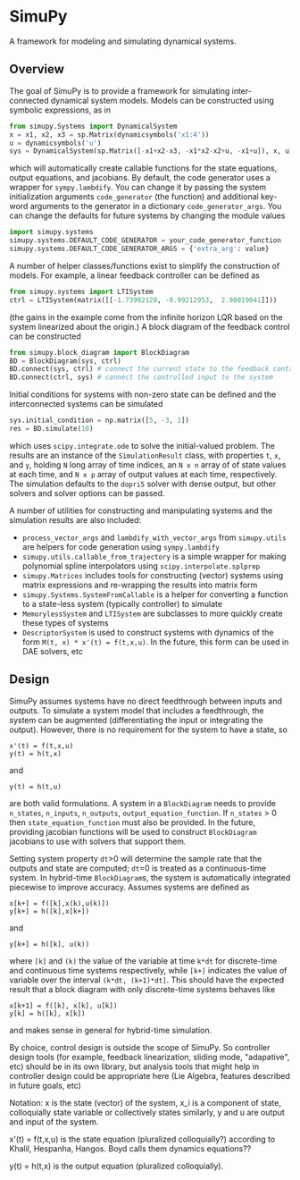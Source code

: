 # SimuPy

A framework for modeling and simulating dynamical systems.

## Overview

The goal of SimuPy is to provide a framework for simulating inter-connected dynamical system models. Models can be constructed using symbolic expressions, as in

```python
from simupy.Systems import DynamicalSystem
x = x1, x2, x3 = sp.Matrix(dynamicsymbols('x1:4'))
u = dynamicsymbols('u')
sys = DynamicalSystem(sp.Matrix([-x1+x2-x3, -x1*x2-x2+u, -x1+u]), x, u)
```

which will automatically create callable functions for the state equations, output equations, and jacobians. By default, the code generator uses a wrapper for ``sympy.lambdify``. You can change it by passing the system initialization arguments ``code_generator`` (the function) and additional key-word arguments to the generator in a dictionary ``code_generator_args``. You can change the defaults for future systems by changing the module values

```python
import simupy.systems
simupy.systems.DEFAULT_CODE_GENERATOR = your_code_generator_function
simupy.systems.DEFAULT_CODE_GENERATOR_ARGS = {'extra_arg': value}
```

A number of helper classes/functions exist to simplify the construction of models. For example, a linear feedback controller can be defined as

```python
from simupy.systems import LTISystem
ctrl = LTISystem(matrix([[-1.73992128, -0.99212953,  2.98819041]]))
```

(the gains in the example come from the infinite horizon LQR based on the system linearized about the origin.) A block diagram of the feedback control can be constructed

```python
from simupy.block_diagram import BlockDiagram
BD = BlockDiagram(sys, ctrl)
BD.connect(sys, ctrl) # connect the current state to the feedback controller
BD.connect(ctrl, sys) # connect the controlled input to the system
```

Initial conditions for systems with non-zero state can be defined and the interconnected systems can be simulated

```python
sys.initial_condition = np.matrix([5, -3, 1])
res = BD.simulate(10)
```

which uses ``scipy.integrate.ode`` to solve the initial-valued problem. The results are an instance of the ``SimulationResult`` class, with properties ``t``, ``x``, and ``y``, holding ``N`` long array of time indices, an ``N x n`` array of of state values at each time, and ``N x p`` array of output values at each time, respectively. The simulation defaults to the ``dopri5`` solver with dense output, but other solvers and solver options can be passed. 

A number of utilities for constructing and manipulating systems and the simulation results are also included:

- ``process_vector_args`` and ``lambdify_with_vector_args`` from ``simupy.utils`` are helpers for code generation using ``sympy.lambdify``
- ``simupy.utils.callable_from_trajectory`` is a simple wrapper for making polynomial spline interpolators using ``scipy.interpolate.splprep``
- ``simupy.Matrices`` includes tools for constructing (vector) systems using matrix expressions and re-wrapping the results into matrix form
- ``simupy.Systems.SystemFromCallable`` is a helper for converting a function to a state-less system (typically controller) to simulate
- ``MemorylessSystem`` and ``LTISystem`` are subclasses to more quickly create these types of systems
- ``DescriptorSystem`` is used to construct systems with dynamics of the form ``M(t, x) * x'(t) = f(t,x,u)``. In the future, this form can be used in DAE solvers, etc



## Design

SimuPy assumes systems have no direct feedthrough between inputs and outputs. To simulate a system model that includes a feedthrough, the system can be augmented (differentiating the input or integrating the output). However, there is no requirement for the system to have a state, so 

```
x'(t) = f(t,x,u)
y(t) = h(t,x)
```

and 

```
y(t) = h(t,u)
```

are both valid formulations. A system in a ``BlockDiagram`` needs to provide ``n_states``, ``n_inputs``, ``n_outputs``, ``output_equation_function``. If ``n_states`` > 0 then ``state_equation_function`` must also be provided. In the future, providing jacobian functions will be used to construct ``BlockDiagram`` jacobians to use with solvers that support them.

Setting system property ``dt``>0 will determine the sample rate that the outputs and state are computed; ``dt``=0 is treated as a continuous-time system. In hybrid-time ``BlockDiagram``s, the system is automatically integrated piecewise to improve accuracy. Assumes systems are defined as

```
x[k+] = f([k],x(k),u(k)])
y[k+] = h([k],x[k+])
```

and

```
y[k+] = h([k], u(k))
```

where ``[k]`` and ``(k)`` the value of the variable at time ``k*dt`` for discrete-time and continuous time systems respectively, while ``[k+]`` indicates the value of variable over the interval ``(k*dt, (k+1)*dt]``. This should have the expected result that a block diagram with only discrete-time systems behaves like 

```
x[k+1] = f([k], x[k], u[k])
y[k] = h([k], x[k])
```

and makes sense in general for hybrid-time simulation.

By choice, control design is outside the scope of SimuPy. So controller design tools (for example, feedback linearization, sliding mode, "adapative", etc) should be in its own library, but analysis tools that might help in controller design could be appropriate here (Lie Algebra, features described in future goals, etc)

Notation:
x is the state (vector) of the system, x_i is a component of state, colloquially state variable or collectively states
similarly, y and u are output and input of the system.

x'(t)  = f(t,x,u)  is the state equation (pluralized colloquially?) according to Khalil, Hespanha, Hangos. Boyd calls them dynamics equations??

y(t) = h(t,x) is the output equation (pluralized colloquially). 

